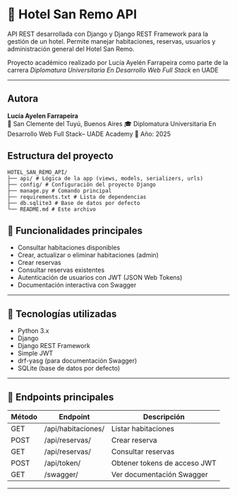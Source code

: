 # 🏨 Hotel San Remo API

API REST desarrollada con Django y Django REST Framework para la gestión de un hotel. 
Permite manejar habitaciones, reservas, usuarios y administración general del Hotel San Remo.

Proyecto académico realizado por Lucía Ayelén Farrapeira como parte de la carrera *Diplomatura Universitaria En Desarrollo Web Full Stack* en UADE

---
## Autora

**Lucía Ayelen Farrapeira**  
📍 San Clemente del Tuyú, Buenos Aires
🎓 Diplomatura Universitaria En Desarrollo Web Full Stack– UADE Academy
📅 Año: 2025



## Estructura del proyecto
```
HOTEL_SAN_REMO_API/
├── api/ # Lógica de la app (views, models, serializers, urls)
├── config/ # Configuración del proyecto Django
├── manage.py # Comando principal
├── requirements.txt # Lista de dependencias
├── db.sqlite3 # Base de datos por defecto
└── README.md # Este archivo
```

## 🚀 Funcionalidades principales

- Consultar habitaciones disponibles
- Crear, actualizar o eliminar habitaciones (admin)
- Crear reservas
- Consultar reservas existentes
- Autenticación de usuarios con JWT (JSON Web Tokens)
- Documentación interactiva con Swagger

---

## 🧱 Tecnologías utilizadas

- Python 3.x
- Django
- Django REST Framework
- Simple JWT
- drf-yasg (para documentación Swagger)
- SQLite (base de datos por defecto)

---

## 📡 Endpoints principales

| Método | Endpoint            | Descripción                         |
|--------|---------------------|-------------------------------------|
| GET    | /api/habitaciones/  | Listar habitaciones                 |
| POST   | /api/reservas/      | Crear reserva                       |
| GET    | /api/reservas/      | Consultar reservas                  |
| POST   | /api/token/         | Obtener tokens de acceso JWT        |
| GET    | /swagger/           | Ver documentación Swagger           |

---